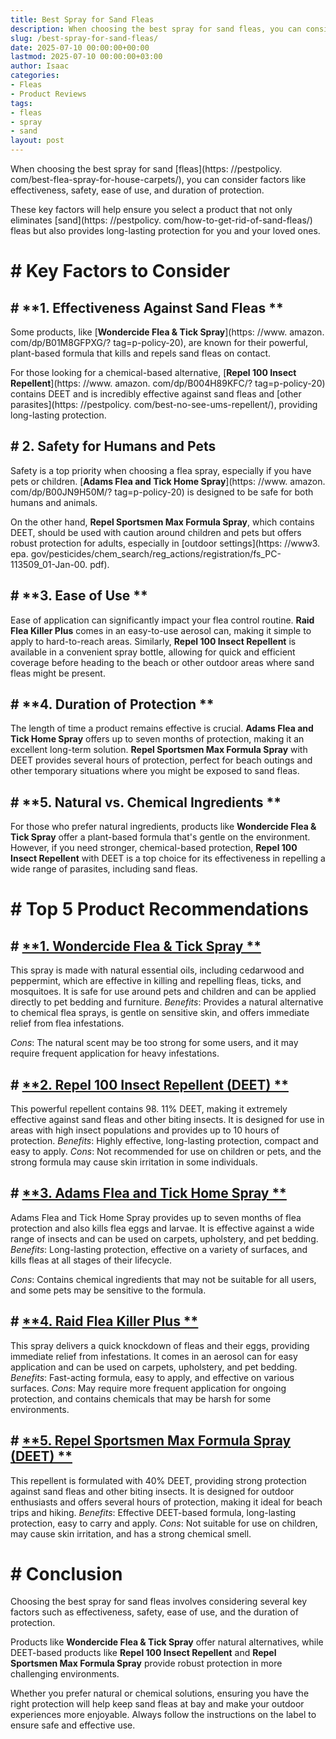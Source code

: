 ```yaml
---
title: Best Spray for Sand Fleas
description: When choosing the best spray for sand fleas, you can consider factors like effectiveness, safety, ease of use, and duration of protection. These key factors...
slug: /best-spray-for-sand-fleas/
date: 2025-07-10 00:00:00+00:00
lastmod: 2025-07-10 00:00:00+03:00
author: Isaac
categories:
- Fleas
- Product Reviews
tags:
- fleas
- spray
- sand
layout: post
---
```


When choosing the best spray for sand [fleas](https: //pestpolicy. com/best-flea-spray-for-house-carpets/), you can consider factors like effectiveness, safety, ease of use, and duration of protection.

These key factors will help ensure you select a product that not only eliminates [sand](https: //pestpolicy. com/how-to-get-rid-of-sand-fleas/) fleas but also provides long-lasting protection for you and your loved ones.

# # Key Factors to Consider

## # **1. Effectiveness Against Sand Fleas **

Some products, like [**Wondercide Flea & Tick Spray**](https: //www. amazon. com/dp/B01M8GFPXG/? tag=p-policy-20), are known for their powerful, plant-based formula that kills and repels sand fleas on contact.

For those looking for a chemical-based alternative, [**Repel 100 Insect Repellent**](https: //www. amazon. com/dp/B004H89KFC/? tag=p-policy-20) contains DEET and is incredibly effective against sand fleas and [other parasites](https: //pestpolicy. com/best-no-see-ums-repellent/), providing long-lasting protection.

## # **2. Safety for Humans and Pets**

Safety is a top priority when choosing a flea spray, especially if you have pets or children. [**Adams Flea and Tick Home Spray**](https: //www. amazon. com/dp/B00JN9H50M/? tag=p-policy-20) is designed to be safe for both humans and animals.

On the other hand, **Repel Sportsmen Max Formula Spray**, which contains DEET, should be used with caution around children and pets but offers robust protection for adults, especially in [outdoor settings](https: //www3. epa. gov/pesticides/chem_search/reg_actions/registration/fs_PC-113509_01-Jan-00. pdf).

## # **3. Ease of Use **

Ease of application can significantly impact your flea control routine. **Raid Flea Killer Plus** comes in an easy-to-use aerosol can, making it simple to apply to hard-to-reach areas. Similarly, **Repel 100 Insect Repellent** is available in a convenient spray bottle, allowing for quick and efficient coverage before heading to the beach or other outdoor areas where sand fleas might be present.

## # **4. Duration of Protection **

The length of time a product remains effective is crucial. **Adams Flea and Tick Home Spray** offers up to seven months of protection, making it an excellent long-term solution. **Repel Sportsmen Max Formula Spray** with DEET provides several hours of protection, perfect for beach outings and other temporary situations where you might be exposed to sand fleas.

## # **5. Natural vs. Chemical Ingredients **

For those who prefer natural ingredients, products like **Wondercide Flea & Tick Spray** offer a plant-based formula that's gentle on the environment. However, if you need stronger, chemical-based protection, **Repel 100 Insect Repellent** with DEET is a top choice for its effectiveness in repelling a wide range of parasites, including sand fleas.

# # Top 5 Product Recommendations

## # [**1. Wondercide Flea & Tick Spray **](https://www.amazon.com/dp/B01M8GFPXG/?tag=p-policy-20)

This spray is made with natural essential oils, including cedarwood and peppermint, which are effective in killing and repelling fleas, ticks, and mosquitoes. It is safe for use around pets and children and can be applied directly to pet bedding and furniture. *Benefits*: Provides a natural alternative to chemical flea sprays, is gentle on sensitive skin, and offers immediate relief from flea infestations.

*Cons*: The natural scent may be too strong for some users, and it may require frequent application for heavy infestations.

## # [**2. Repel 100 Insect Repellent (DEET) **](https://www.amazon.com/dp/B004H89KFC/?tag=p-policy-20)

This powerful repellent contains 98. 11% DEET, making it extremely effective against sand fleas and other biting insects. It is designed for use in areas with high insect populations and provides up to 10 hours of protection. *Benefits*: Highly effective, long-lasting protection, compact and easy to apply. *Cons*: Not recommended for use on children or pets, and the strong formula may cause skin irritation in some individuals.

## # [**3. Adams Flea and Tick Home Spray **](https://www.amazon.com/dp/B00JN9H50M/?tag=p-policy-20)

Adams Flea and Tick Home Spray provides up to seven months of flea protection and also kills flea eggs and larvae. It is effective against a wide range of insects and can be used on carpets, upholstery, and pet bedding. *Benefits*: Long-lasting protection, effective on a variety of surfaces, and kills fleas at all stages of their lifecycle.

*Cons*: Contains chemical ingredients that may not be suitable for all users, and some pets may be sensitive to the formula.

## # [**4. Raid Flea Killer Plus **](https://www.amazon.com/dp/B000VVC23Q/?tag=p-policy-20)

This spray delivers a quick knockdown of fleas and their eggs, providing immediate relief from infestations. It comes in an aerosol can for easy application and can be used on carpets, upholstery, and pet bedding. *Benefits*: Fast-acting formula, easy to apply, and effective on various surfaces. *Cons*: May require more frequent application for ongoing protection, and contains chemicals that may be harsh for some environments.

## # [**5. Repel Sportsmen Max Formula Spray (DEET) **](https://www.amazon.com/dp/B001DZTIP4/?tag=p-policy-20)

This repellent is formulated with 40% DEET, providing strong protection against sand fleas and other biting insects. It is designed for outdoor enthusiasts and offers several hours of protection, making it ideal for beach trips and hiking. *Benefits*: Effective DEET-based formula, long-lasting protection, easy to carry and apply. *Cons*: Not suitable for use on children, may cause skin irritation, and has a strong chemical smell.

# # Conclusion

Choosing the best spray for sand fleas involves considering several key factors such as effectiveness, safety, ease of use, and the duration of protection.

Products like **Wondercide Flea & Tick Spray** offer natural alternatives, while DEET-based products like **Repel 100 Insect Repellent** and **Repel Sportsmen Max Formula Spray** provide robust protection in more challenging environments.

Whether you prefer natural or chemical solutions, ensuring you have the right protection will help keep sand fleas at bay and make your outdoor experiences more enjoyable. Always follow the instructions on the label to ensure safe and effective use.

